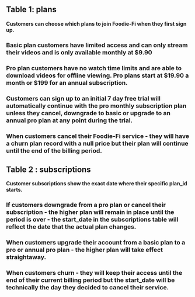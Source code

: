 ## Table 1: plans

**Customers can choose which plans to join Foodie-Fi when they first sign up.**

### Basic plan customers have limited access and can only stream their videos and is only available monthly at $9.90

### Pro plan customers have no watch time limits and are able to download videos for offline viewing. Pro plans start at $19.90 a month or $199 for an annual subscription.

### Customers can sign up to an initial 7 day free trial will automatically continue with the pro monthly subscription plan unless they cancel, downgrade to basic or upgrade to an annual pro plan at any point during the trial.

### When customers cancel their Foodie-Fi service - they will have a churn plan record with a null price but their plan will continue until the end of the billing period.


## Table 2 : subscriptions

**Customer subscriptions show the exact date where their specific plan_id starts.**

### If customers downgrade from a pro plan or cancel their subscription - the higher plan will remain in place until the period is over - the start_date in the subscriptions table will reflect the date that the actual plan changes.

### When customers upgrade their account from a basic plan to a pro or annual pro plan - the higher plan will take effect straightaway.

### When customers churn - they will keep their access until the end of their current billing period but the start_date will be technically the day they decided to cancel their service.
